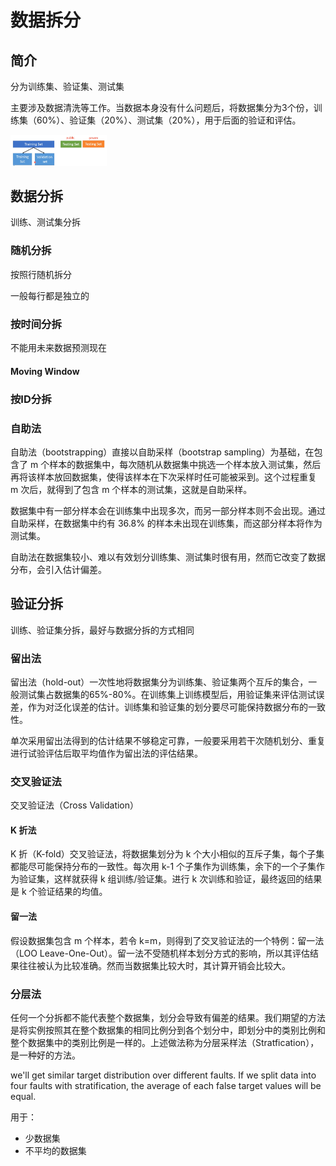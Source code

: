 # 数据拆分

## 简介

分为训练集、验证集、测试集

主要涉及数据清洗等工作。当数据本身没有什么问题后，将数据集分为3个份，训练集（60%）、验证集（20%）、测试集（20%），用于后面的验证和评估。

<img src="figures/image-20201115094830462.png" alt="image-20201115094830462" style="zoom: 15%;" />



## 数据分拆

训练、测试集分拆

### 随机分拆

按照行随机拆分

一般每行都是独立的

### 按时间分拆

不能用未来数据预测现在

#### Moving Window



### 按ID分拆

### 自助法

自助法（bootstrapping）直接以自助采样（bootstrap sampling）为基础，在包含了 m 个样本的数据集中，每次随机从数据集中挑选一个样本放入测试集，然后再将该样本放回数据集，使得该样本在下次采样时任可能被采到。这个过程重复 m 次后，就得到了包含 m 个样本的测试集，这就是自助采样。

数据集中有一部分样本会在训练集中出现多次，而另一部分样本则不会出现。通过自助采样，在数据集中约有 $36.8\%$ 的样本未出现在训练集，而这部分样本将作为测试集。

自助法在数据集较小、难以有效划分训练集、测试集时很有用，然而它改变了数据分布，会引入估计偏差。 

## 验证分拆

训练、验证集分拆，最好与数据分拆的方式相同

### 留出法

留出法（hold-out）一次性地将数据集分为训练集、验证集两个互斥的集合，一般测试集占数据集的65%-80%。在训练集上训练模型后，用验证集来评估测试误差，作为对泛化误差的估计。训练集和验证集的划分要尽可能保持数据分布的一致性。

单次采用留出法得到的估计结果不够稳定可靠，一般要采用若干次随机划分、重复进行试验评估后取平均值作为留出法的评估结果。

### 交叉验证法

交叉验证法（Cross Validation）

#### K 折法

K 折（K-fold）交叉验证法，将数据集划分为 k 个大小相似的互斥子集，每个子集都能尽可能保持分布的一致性。每次用 k-1 个子集作为训练集，余下的一个子集作为验证集，这样就获得 k 组训练/验证集。进行 k 次训练和验证，最终返回的结果是 k 个验证结果的均值。

#### 留一法

假设数据集包含 m 个样本，若令 k=m，则得到了交叉验证法的一个特例：留一法（LOO Leave-One-Out）。留一法不受随机样本划分方式的影响，所以其评估结果往往被认为比较准确。然而当数据集比较大时，其计算开销会比较大。

### 分层法

任何一个分拆都不能代表整个数据集，划分会导致有偏差的结果。我们期望的方法是将实例按照其在整个数据集的相同比例分到各个划分中，即划分中的类别比例和整个数据集中的类别比例是一样的。上述做法称为分层采样法（Stratfication），是一种好的方法。

we'll get similar target distribution over different faults. If we split data into four faults with stratification, the average of each false target values will be equal.

用于：

- 少数据集
- 不平均的数据集

